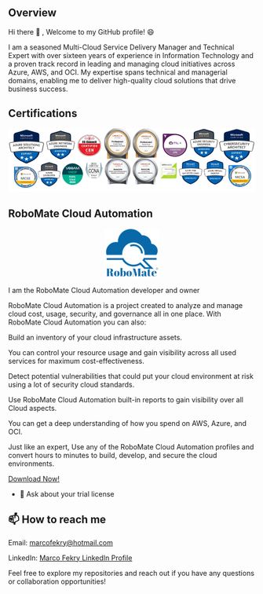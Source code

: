 Overview
----------
 Hi there 👋 , Welcome to my GitHub profile! 😄

I am a seasoned Multi-Cloud Service Delivery Manager and Technical Expert with over sixteen years of experience in Information Technology and a proven track record in leading and managing cloud initiatives across Azure, AWS, and OCI. My expertise spans technical and managerial domains, enabling me to deliver high-quality cloud solutions that drive business success.


Certifications
--------------

<p align="center">
  <img src="./newlatest-2024-removebg-preview (5).png" alt="Demoo Image" />
</p>


RoboMate Cloud Automation 
-------------------------
<p align="center">
  <img src="./RoboMate-Logo.png" alt="Demo Image" />
</p>

I am the RoboMate Cloud Automation developer and owner

RoboMate Cloud Automation is a project created to analyze and manage cloud cost, usage, security, and governance all in one place. With RoboMate Cloud Automation you can also:

Build an inventory of your cloud infrastructure assets.

You can control your resource usage and gain visibility across all used services for maximum cost-effectiveness.

Detect potential vulnerabilities that could put your cloud environment at risk using a lot of security cloud standards.

Use RoboMate Cloud Automation built-in reports to gain visibility over all Cloud aspects.

You can get a deep understanding of how you spend on AWS, Azure, and OCI.

Just like an expert, Use any of the RoboMate Cloud Automation profiles and convert hours to minutes to build, develop, and secure the cloud environments.

[Download Now!](https://github.com/MarcoFekry/RoboMate-CloudAutomation)

- 💬 Ask about your trial license

📫 How to reach me
----------------
Email: marcofekry@hotmail.com

LinkedIn: [Marco Fekry LinkedIn Profile](https://www.linkedin.com/in/marco-fekry-081058111/)

Feel free to explore my repositories and reach out if you have any questions or collaboration opportunities!
<!--
**MarcoFekry/MarcoFekry** is a ✨ _special_ ✨ repository because its `README.md` (this file) appears on your GitHub profile.

Here are some ideas to get you started:

- 🔭 I’m currently working on ...
- 🌱 I’m currently learning ...
- 👯 I’m looking to collaborate on ...
- 🤔 I’m looking for help with ...
- 💬 Ask me about ...
- 📫 How to reach me: ...
- 😄 Pronouns: ...
- ⚡ Fun fact: ...
-->
